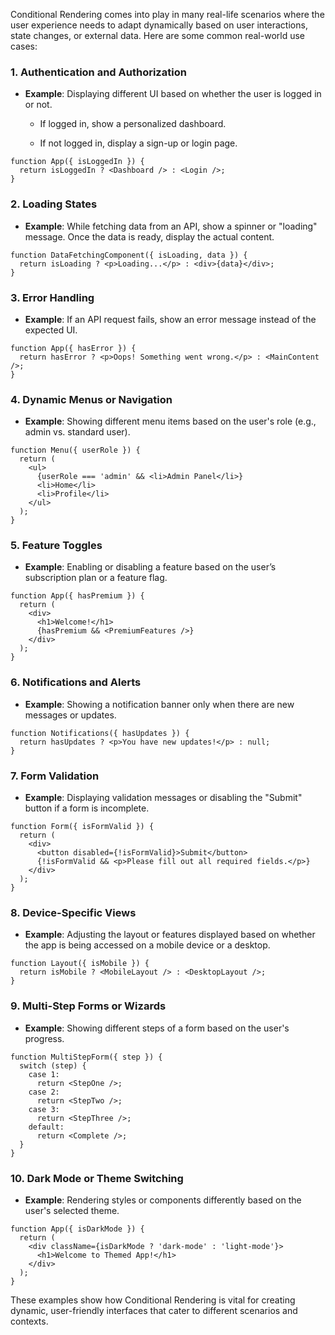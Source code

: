 Conditional Rendering comes into play in many real-life scenarios where the user experience needs to adapt dynamically based on user interactions, state changes, or external data. Here are some common real-world use cases:

### **1. Authentication and Authorization**

- **Example**: Displaying different UI based on whether the user is logged in or not.
    
    - If logged in, show a personalized dashboard.
        
    - If not logged in, display a sign-up or login page.

```
function App({ isLoggedIn }) {
  return isLoggedIn ? <Dashboard /> : <Login />;
}
```

### **2. Loading States**

- **Example**: While fetching data from an API, show a spinner or "loading" message. Once the data is ready, display the actual content.

```
function DataFetchingComponent({ isLoading, data }) {
  return isLoading ? <p>Loading...</p> : <div>{data}</div>;
}
```

### **3. Error Handling**

- **Example**: If an API request fails, show an error message instead of the expected UI.

```
function App({ hasError }) {
  return hasError ? <p>Oops! Something went wrong.</p> : <MainContent />;
}
```

### **4. Dynamic Menus or Navigation**

- **Example**: Showing different menu items based on the user's role (e.g., admin vs. standard user).

```
function Menu({ userRole }) {
  return (
    <ul>
      {userRole === 'admin' && <li>Admin Panel</li>}
      <li>Home</li>
      <li>Profile</li>
    </ul>
  );
}
```

### **5. Feature Toggles**

- **Example**: Enabling or disabling a feature based on the user’s subscription plan or a feature flag.

```
function App({ hasPremium }) {
  return (
    <div>
      <h1>Welcome!</h1>
      {hasPremium && <PremiumFeatures />}
    </div>
  );
}
```

### **6. Notifications and Alerts**

- **Example**: Showing a notification banner only when there are new messages or updates.

```
function Notifications({ hasUpdates }) {
  return hasUpdates ? <p>You have new updates!</p> : null;
}
```

### **7. Form Validation**

- **Example**: Displaying validation messages or disabling the "Submit" button if a form is incomplete.

```
function Form({ isFormValid }) {
  return (
    <div>
      <button disabled={!isFormValid}>Submit</button>
      {!isFormValid && <p>Please fill out all required fields.</p>}
    </div>
  );
}
```

### **8. Device-Specific Views**

- **Example**: Adjusting the layout or features displayed based on whether the app is being accessed on a mobile device or a desktop.

```
function Layout({ isMobile }) {
  return isMobile ? <MobileLayout /> : <DesktopLayout />;
}
```

### **9. Multi-Step Forms or Wizards**

- **Example**: Showing different steps of a form based on the user's progress.

```
function MultiStepForm({ step }) {
  switch (step) {
    case 1:
      return <StepOne />;
    case 2:
      return <StepTwo />;
    case 3:
      return <StepThree />;
    default:
      return <Complete />;
  }
}
```

### **10. Dark Mode or Theme Switching**

- **Example**: Rendering styles or components differently based on the user's selected theme.

```
function App({ isDarkMode }) {
  return (
    <div className={isDarkMode ? 'dark-mode' : 'light-mode'}>
      <h1>Welcome to Themed App!</h1>
    </div>
  );
}
```

These examples show how Conditional Rendering is vital for creating dynamic, user-friendly interfaces that cater to different scenarios and contexts.
